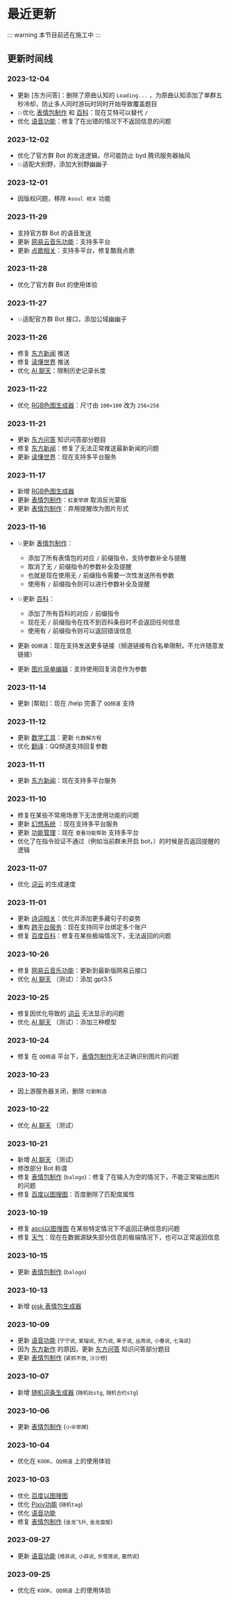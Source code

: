 # 最近更新

::: warning
本节目前还在施工中
:::

## 更新时间线

### 2023-12-04

- 更新 [东方问答]：删除了原曲认知的 `Loading...` ，为原曲认知添加了单群五秒冷却，防止多人同时游玩时同时开始导致覆盖题目
- 💥优化 [表情包制作](../function/img/img_meme.md) 和 [百科](../function/query/wiki.md)：现在艾特可以替代 `/`
- 优化 [语音功能](../function/play/voice.md)：修复了在出错的情况下不返回信息的问题

### 2023-12-02

- 优化了官方群 Bot 的发送逻辑，尽可能防止 byd 腾讯服务器抽风
- 💥适配大别野，添加大别野幽幽子

### 2023-12-01

- 因版权问题，移除 `Asoul 相关` 功能

### 2023-11-29

- 支持官方群 Bot 的语音发送
- 更新 [网易云音乐功能](../function/useful/ncm_plugin.md)：支持多平台
- 更新 [点歌相关](../function/useful/music.md)：支持多平台，修复酷我点歌

### 2023-11-28

- 优化了官方群 Bot 的使用体验

### 2023-11-27

- 💥适配官方群 Bot 接口，添加公域幽幽子

### 2023-11-26

- 修复 [东方新闻](../function/touhou/touhou_news.md) 推送
- 修复 [读懂世界](../function/useful/60s.md) 推送
- 优化 [AI 聊天](../function/useful/chatai.md)：限制历史记录长度

### 2023-11-22

- 优化 [RGB色图生成器](../function/img/rgb.md)：尺寸由 `100×100` 改为 `256×256`

### 2023-11-21

- 更新 [东方问答](../function/touhou/touhou_quiz.md) 知识问答部分题目
- 修复 [东方新闻](../function/touhou/touhou_news.md)：修复了无法正常推送最新新闻的问题
- 更新 [读懂世界](../function/useful/60s.md)：现在支持多平台服务

### 2023-11-17

- 新增 [RGB色图生成器](../function/img/rgb.md)
- 更新 [表情包制作](../function/img/img_meme.md)：`虹夏举牌` 取消反光蒙版
- 更新 [表情包制作](../function/img/img_meme.md)：弃用提醒改为图片形式

### 2023-11-16

- 💥更新 [表情包制作](../function/img/img_meme.md)：
  - 添加了所有表情包的对应 `/` 前缀指令，支持参数补全与提醒
  - 取消了无 `/` 前缀指令的参数补全及提醒
  - 也就是现在使用无 `/` 前缀指令需要一次性发送所有参数
  - 使用有 `/` 前缀指令则可以进行参数补全及提醒

- 💥更新 [百科](../function/query/wiki.md)：
  - 添加了所有百科的对应 `/` 前缀指令
  - 现在无 `/` 前缀指令在找不到百科条目时不会返回任何信息
  - 使用有 `/` 前缀指令则可以返回错误信息

- 更新 `QQ频道`：现在支持发送更多链接（频道链接有白名单限制，不允许随意发链接）
- 更新 [图片简单编辑](../function/img/img_editor.md)：支持使用回复消息作为参数

### 2023-11-14

- 更新 [帮助]：现在 /help 完善了 `QQ频道` 支持

### 2023-11-12

- 更新 [数学工具](../function/useful/math.md#化数解方程)：更新 `化数解方程`
- 优化 [翻译](../function/useful/translate.md)：QQ频道支持回复参数

### 2023-11-11

- 更新 [东方新闻](../function/touhou/touhou_news.md)：现在支持多平台服务

### 2023-11-10

- 修复在某些不常用场景下无法使用功能的问题
- 更新 [幻想系统](../function/play/fantasy.md) ：现在支持多平台服务
- 更新 [功能管理](../function/admin/plugin_manager.md)：现在 `查看功能帮助` 支持多平台
- 优化了在指令验证不通过（例如当前群未开启 bot，）的时候是否返回提醒的逻辑

### 2023-11-07

- 优化 [词云](../function/useful/wordcloud.md) 的生成速度

### 2023-11-01

- 更新 [诗词相关](../function/play/poem_writer.md)：优化并添加更多藏句子的姿势
- 重构 [跨平台服务](../function/admin/platform.md)：现在支持同平台绑定多个账户
- 修复 [百度百科](../function/query/wiki.md)：修复在某些极端情况下，无法返回的问题

### 2023-10-26

- 修复 [网易云音乐功能](../function/useful/ncm_plugin.md)：更新到最新版网易云接口
- 优化 [AI 聊天](../function/useful/chatai.md) （测试）：添加 gpt3.5

### 2023-10-25

- 修复因优化导致的 [词云](../function/useful/wordcloud.md) 无法显示的问题
- 优化 [AI 聊天](../function/useful/chatai.md) （测试）：添加三种模型

### 2023-10-24

- 修复 在 `QQ频道` 平台下，[表情包制作](../function/img/img_meme.md)无法正确识别图片的问题

### 2023-10-23

- 因上游服务器关闭，删除 `烂剧制造`

### 2023-10-22

- 优化 [AI 聊天](../function/useful/chatai.md) （测试）

### 2023-10-21

- 新增 [AI 聊天](../function/useful/chatai.md) （测试）
- 修改部分 Bot 称谓
- 修复 [表情包制作](../function/img/img_meme.md) (`balogo`)：修复了在输入为空的情况下，不能正常输出图片的问题
- 修复 [百度以图搜图](../function/img/img_search.md#百度以图搜图)：百度删除了匹配度属性

### 2023-10-19

- 修复 [ascii以图搜图](../function/img/img_search.md#ascii以图搜图) 在某些特定情况下不返回正确信息的问题
- 修复 [天气](../function/useful/weather.md)：现在在数据源缺失部分信息的极端情况下，也可以正常返回信息

### 2023-10-15

- 更新 [表情包制作](../function/img/img_meme.md) (`balogo`)

### 2023-10-13

- 新增 [pjsk 表情包生成器](../function/img/pjsk.md)

### 2023-10-09

- 更新 [语音功能](../function/play/voice.md) (`宁宁说`, `爱瑠说`, `芳乃说`, `茉子说`, `丛雨说`, `小春说`, `七海说`)
- 因为 [东方新作](https://thwiki.cc/%E4%B8%9C%E6%96%B9%E5%85%BD%E7%8E%8B%E5%9B%AD) 的原因，更新 [东方问答](../function/touhou/touhou_quiz.md) 知识问答部分题目
- 更新 [表情包制作](../function/img/img_meme.md) (`紧抓不放`, `沙沙想`)

### 2023-10-07

- 新增 [随机词条生成器](../function/play/random.md) (`随机玩stg`, `随机合约stg`)

### 2023-10-06

- 更新 [表情包制作](../function/img/img_meme.md) (`小伞举牌`)

### 2023-10-04

- 优化在 `KOOK`、`QQ频道` 上的使用体验

### 2023-10-03

- 优化 [百度以图搜图](../function/img/img_search.md#百度以图搜图)
- 优化 [Pixiv功能](../function/img/pixiv_plugin.md#随机tag) (`随机tag`)
- 优化 [语音功能](../function/play/voice.md)
- 修复 [表情包制作](../function/img/img_meme.md) (`金龙飞升`, `金龙盘旋`)

### 2023-09-27

- 更新 [语音功能](../function/play/voice.md) (`塔菲说`, `小菲说`, `东雪莲说`, `嘉然说`)

### 2023-09-25

- 优化在 `KOOK`、`QQ频道` 上的使用体验

